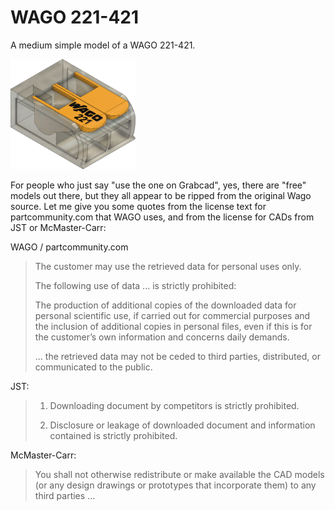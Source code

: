 # WAGO 221-421

A medium simple model of a WAGO 221-421. 

<img src="WAGO 221-421.png" width="200">

For people who just say "use the one on Grabcad", yes, there are "free" models out there, but they all appear to be ripped from the original Wago source. Let me give you some quotes from the license text for partcommunity.com that WAGO uses, and from the license for CADs from JST or McMaster-Carr:

WAGO / partcommunity.com
> The customer may use the retrieved data for personal uses only.
> 
> The following use of data ... is strictly prohibited:
> 
> The production of additional copies of the downloaded data for personal scientific use, if carried out for commercial purposes and the inclusion of additional copies in personal files, even if this is for the customer’s own information and concerns daily demands.
> 
> ... the retrieved data may not be ceded to third parties, distributed, or communicated to the public.

JST:
> 1. Downloading document by competitors is strictly prohibited.
> 
> 3. Disclosure or leakage of downloaded document and information contained is strictly prohibited.

McMaster-Carr:
> You shall not otherwise redistribute or make available the CAD models (or any design drawings or prototypes that incorporate them) to any third parties ...
